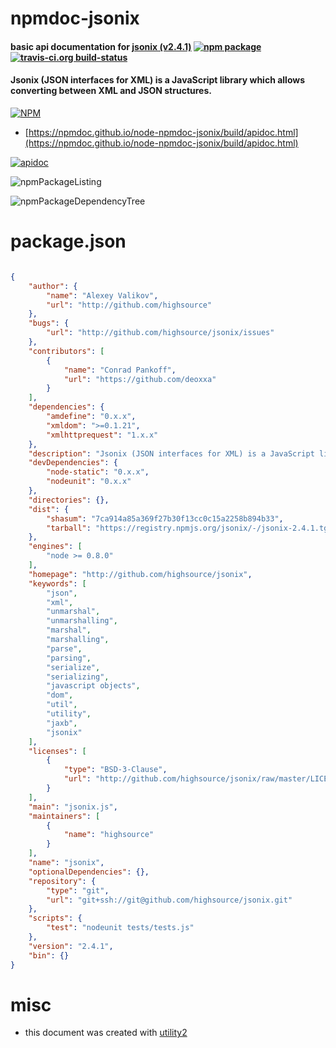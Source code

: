 # npmdoc-jsonix

#### basic api documentation for  [jsonix (v2.4.1)](http://github.com/highsource/jsonix)  [![npm package](https://img.shields.io/npm/v/npmdoc-jsonix.svg?style=flat-square)](https://www.npmjs.org/package/npmdoc-jsonix) [![travis-ci.org build-status](https://api.travis-ci.org/npmdoc/node-npmdoc-jsonix.svg)](https://travis-ci.org/npmdoc/node-npmdoc-jsonix)

#### Jsonix (JSON interfaces for XML) is a JavaScript library which allows converting between XML and JSON structures.

[![NPM](https://nodei.co/npm/jsonix.png?downloads=true&downloadRank=true&stars=true)](https://www.npmjs.com/package/jsonix)

- [https://npmdoc.github.io/node-npmdoc-jsonix/build/apidoc.html](https://npmdoc.github.io/node-npmdoc-jsonix/build/apidoc.html)

[![apidoc](https://npmdoc.github.io/node-npmdoc-jsonix/build/screenCapture.buildCi.browser.%252Ftmp%252Fbuild%252Fapidoc.html.png)](https://npmdoc.github.io/node-npmdoc-jsonix/build/apidoc.html)

![npmPackageListing](https://npmdoc.github.io/node-npmdoc-jsonix/build/screenCapture.npmPackageListing.svg)

![npmPackageDependencyTree](https://npmdoc.github.io/node-npmdoc-jsonix/build/screenCapture.npmPackageDependencyTree.svg)



# package.json

```json

{
    "author": {
        "name": "Alexey Valikov",
        "url": "http://github.com/highsource"
    },
    "bugs": {
        "url": "http://github.com/highsource/jsonix/issues"
    },
    "contributors": [
        {
            "name": "Conrad Pankoff",
            "url": "https://github.com/deoxxa"
        }
    ],
    "dependencies": {
        "amdefine": "0.x.x",
        "xmldom": ">=0.1.21",
        "xmlhttprequest": "1.x.x"
    },
    "description": "Jsonix (JSON interfaces for XML) is a JavaScript library which allows converting between XML and JSON structures.",
    "devDependencies": {
        "node-static": "0.x.x",
        "nodeunit": "0.x.x"
    },
    "directories": {},
    "dist": {
        "shasum": "7ca914a85a369f27b30f13cc0c15a2258b894b33",
        "tarball": "https://registry.npmjs.org/jsonix/-/jsonix-2.4.1.tgz"
    },
    "engines": [
        "node >= 0.8.0"
    ],
    "homepage": "http://github.com/highsource/jsonix",
    "keywords": [
        "json",
        "xml",
        "unmarshal",
        "unmarshalling",
        "marshal",
        "marshalling",
        "parse",
        "parsing",
        "serialize",
        "serializing",
        "javascript objects",
        "dom",
        "util",
        "utility",
        "jaxb",
        "jsonix"
    ],
    "licenses": [
        {
            "type": "BSD-3-Clause",
            "url": "http://github.com/highsource/jsonix/raw/master/LICENSE"
        }
    ],
    "main": "jsonix.js",
    "maintainers": [
        {
            "name": "highsource"
        }
    ],
    "name": "jsonix",
    "optionalDependencies": {},
    "repository": {
        "type": "git",
        "url": "git+ssh://git@github.com/highsource/jsonix.git"
    },
    "scripts": {
        "test": "nodeunit tests/tests.js"
    },
    "version": "2.4.1",
    "bin": {}
}
```



# misc
- this document was created with [utility2](https://github.com/kaizhu256/node-utility2)
